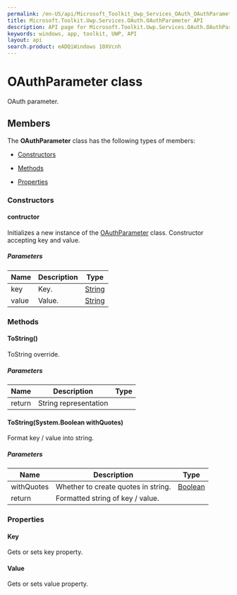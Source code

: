 ```yaml
---
permalink: /en-US/api/Microsoft_Toolkit_Uwp_Services_OAuth_OAuthParameter.htm
title: Microsoft.Toolkit.Uwp.Services.OAuth.OAuthParameter API 
description: API page for Microsoft.Toolkit.Uwp.Services.OAuth.OAuthParameter
keywords: windows, app, toolkit, UWP, API
layout: api
search.product: eADQiWindows 10XVcnh
---
```



# OAuthParameter class

OAuth parameter.

## Members

The **OAuthParameter** class has the following types of members:

* [Constructors](#Constructors)

* [Methods](#Methods)

* [Properties](#Properties)

### Constructors

#### contructor

Initializes a new instance of the [OAuthParameter](Microsoft_Toolkit_Uwp_Services_OAuth_OAuthParameter.htm) class. Constructor accepting key and value.

##### Parameters



| Name | Description | Type || --- | --- | --- || key | Key. | [String](https://msdn.microsoft.com/library/windows/apps/System.String) || value | Value. | [String](https://msdn.microsoft.com/library/windows/apps/System.String) |




### Methods

#### ToString()

ToString override.

##### Parameters



| Name | Description | Type || --- | --- | --- || return |String representation |




#### ToString(System.Boolean withQuotes)

Format key / value into string.

##### Parameters



| Name | Description | Type || --- | --- | --- || withQuotes | Whether to create quotes in string. | [Boolean](https://msdn.microsoft.com/library/windows/apps/System.Boolean) || return |Formatted string of key / value. |




### Properties

#### Key

Gets or sets key property.





#### Value

Gets or sets value property.




